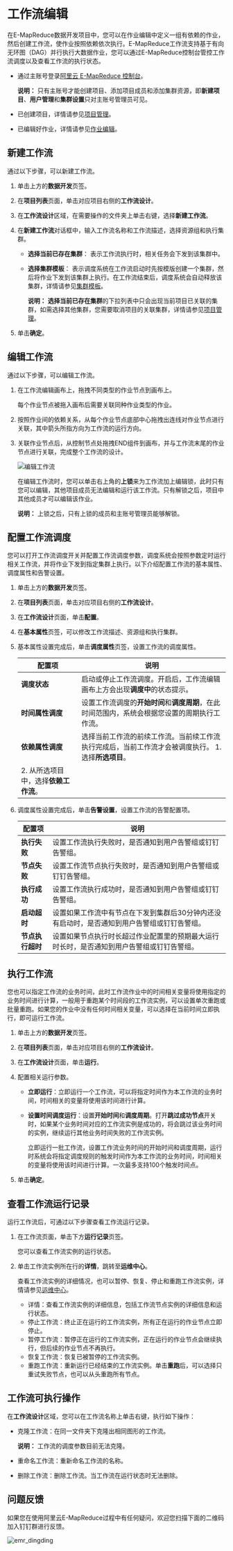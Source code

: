 # 工作流编辑

在E-MapReduce数据开发项目中，您可以在作业编辑中定义一组有依赖的作业，然后创建工作流，使作业按照依赖依次执行。E-MapReduce工作流支持基于有向无环图（DAG）并行执行大数据作业，您可以通过E-MapReduce控制台管控工作流调度以及查看工作流的执行状态。

-   通过主账号登录[阿里云 E-MapReduce 控制台](https://emr.console.aliyun.com)。

    **说明：** 只有主账号才能创建项目、添加项目成员和添加集群资源，即**新建项目**、**用户管理**和**集群设置**只对主账号管理员可见。

-   已创建项目，详情请参见[项目管理](/cn.zh-CN/数据开发/项目管理.md)。
-   已编辑好作业，详情请参见[作业编辑](/cn.zh-CN/数据开发/作业编辑.md)。

## 新建工作流

通过以下步骤，可以新建工作流。

1.  单击上方的**数据开发**页签。

2.  在**项目列表**页面，单击对应项目右侧的**工作流设计**。

3.  在**工作流设计**区域，在需要操作的文件夹上单击右键，选择**新建工作流**。

4.  在**新建工作流**对话框中，输入工作流名称和工作流描述，选择资源组和执行集群。

    -   **选择当前已存在集群**： 表示工作流执行时，相关任务会下发到该集群中。
    -   **选择集群模板**： 表示调度系统在工作流启动时先按模版创建一个集群，然后将作业下发到该集群上执行。在工作流结束后，调度系统会自动释放该集群，详情请参见[集群模板](/cn.zh-CN/数据开发/集群模板.md)。

        **说明：** **选择当前已存在集群**的下拉列表中只会出现当前项目已关联的集群，如需选择其他集群，您需要取消项目的关联集群，详情请参见[项目管理](/cn.zh-CN/数据开发/项目管理.md)。

5.  单击**确定**。


## 编辑工作流

通过以下步骤，可以编辑工作流。

1.  在工作流编辑画布上，拖拽不同类型的作业节点到画布上。

    每个作业节点被拖入画布后需要关联同种作业类型的作业。

2.  按照作业间的依赖关系，从每个作业节点底部中心拖拽出连线对作业节点进行关联，其中箭头所指方向为工作流的运行方向。

3.  关联作业节点后，从控制节点处拖拽END组件到画布，并与工作流末尾的作业节点进行关联，完成整个工作流的设计。

    ![编辑工作流](https://static-aliyun-doc.oss-cn-hangzhou.aliyuncs.com/assets/img/zh-CN/2750631061/p10925.png)

    在编辑工作流时，您可以单击右上角的**上锁**来为工作流加上编辑锁，此时只有您可以编辑，其他项目成员无法编辑和运行该工作流。只有解锁之后，项目中其他成员才可以编辑该作业。

    **说明：** 上锁之后，只有上锁的成员和主账号管理员能够解锁。


## 配置工作流调度

您可以打开工作流调度开关并配置工作流调度参数，调度系统会按照参数定时运行相关工作流，并将作业下发到指定集群上执行。以下介绍配置工作流的基本属性、调度属性和告警设置。

1.  单击上方的**数据开发**页签。

2.  在**项目列表**页面，单击对应项目右侧的**工作流设计**。

3.  在**工作流设计**页面，单击**配置**。

4.  在**基本属性**页签，可以修改工作流描述、资源组和执行集群。

5.  基本属性设置完成后，单击**调度属性**页签，设置工作流的调度属性。

    |配置项|说明|
    |---|--|
    |**调度状态**|启动或停止工作流调度。开启后，工作流编辑画布上方会出现**调度中**的状态提示。|
    |**时间属性调度**|设置工作流调度的**开始时间**和**调度周期**，在此时间范围内，系统会根据您设置的周期执行工作流。|
    |**依赖属性调度**|选择当前工作流的前续工作流。当前续工作流执行完成后，当前工作流才会被调度执行。     1.  选择**所选项目**。
    2.  从所选项目中，选择**依赖工作流**。 |

6.  调度属性设置完成后，单击**告警设置**，设置工作流的告警配置项。

    |配置项|说明|
    |---|--|
    |**执行失败**|设置工作流执行失败时，是否通知到用户告警组或钉钉告警组。|
    |**节点失败**|设置工作流节点执行失败时，是否通知到用户告警组或钉钉告警组。|
    |**执行成功**|设置工作流执行成功时，是否通知到用户告警组或钉钉告警组。|
    |**启动超时**|设置如果工作流中有节点在下发到集群后30分钟内还没有启动时，是否通知到用户告警组或钉钉告警组。|
    |**节点执行超时**|设置如果节点执行时长超过作业配置里的预期最大运行时长时，是否通知到用户告警组或钉钉告警组。|


## 执行工作流

您也可以指定工作流的业务时间，此时工作流作业中的时间相关变量将使用指定的业务时间进行计算，一般用于重跑某个时间段的工作流实例，可以设置单次重跑或批量重跑。如果您的作业中没有任何时间相关变量，可以选择在当前时间立即执行，即可运行工作流。

1.  单击上方的**数据开发**页签。

2.  在**项目列表**页面，单击对应项目右侧的**工作流设计**。

3.  在**工作流设计**页面，单击**运行**。

4.  配置相关运行参数。

    -   **立即运行**：立即运行一个工作流，可以将指定时间作为本工作流的业务时间，时间相关的变量将使用该时间进行计算。
    -   **设置时间调度运行**：设置**开始时间**和**调度周期**。打开**跳过成功节点**开关时，如果某个业务时间对应的工作流实例是成功的，将会跳过该业务时间的实例，继续运行其他业务时间失败的工作流实例。

        立即运行一批工作流，设置工作流业务时间的开始时间和调度周期，运行时系统会将指定调度规则的触发时间作为本工作流的业务时间，时间相关的变量将使用该时间进行计算。一次最多支持100个触发时间点。

5.  单击**确定**。


## 查看工作流运行记录

运行工作流后，可通过以下步骤查看工作流运行记录。

1.  在工作流页面，单击下方**运行记录**页签。

    您可以查看工作流实例的运行状态。

2.  单击工作流实例所在行的**详情**，跳转至**运维中心**。

    查看工作流实例的详细情况，也可以暂停、恢复、停止和重跑工作流实例，详情请参见[运维中心](/cn.zh-CN/数据开发/运维中心.md)。

    -   详情：查看工作流实例的详细信息，包括工作流节点实例的详细信息和运行状态。
    -   停止工作流：终止正在运行的工作流实例，所有正在运行的作业节点立即停止。
    -   暂停工作流：暂停正在运行的工作流实例，正在运行的作业节点会继续执行，但后续的作业节点不再执行。
    -   恢复工作流：恢复已被暂停的工作流实例。
    -   重跑工作流：重新运行已经结束的工作流实例。单击**重跑**后，可以选择只重试失败节点，也可以从头重跑所有节点。

## 工作流可执行操作

在**工作流设计**区域，您可以在工作流名称上单击右键，执行如下操作：

-   克隆工作流：在同一文件夹下克隆出相同图形的工作流。

    **说明：** 工作流的调度参数目前无法克隆。

-   重命名工作流：重新命名工作流的名称。
-   删除工作流：删除工作流。当工作流在运行状态时无法删除。

## 问题反馈

如果您在使用阿里云E-MapReduce过程中有任何疑问，欢迎您扫描下面的二维码加入钉钉群进行反馈。

![emr_dingding](https://static-aliyun-doc.oss-cn-hangzhou.aliyuncs.com/assets/img/zh-CN/2440659951/p81620.png)

